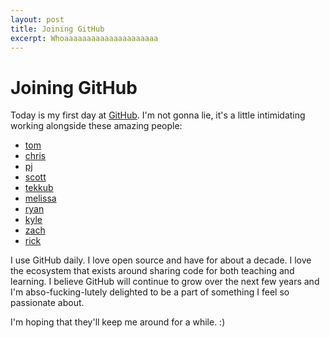```yaml
---
layout: post
title: Joining GitHub
excerpt: Whoaaaaaaaaaaaaaaaaaaaaa
---
```


Joining GitHub
==============

Today is my first day at [GitHub][github].  I'm not gonna lie, it's a little
intimidating working alongside these amazing people:

* [tom][tom]
* [chris][chris]
* [pj][pj]
* [scott][scott]
* [tekkub][tekkub]
* [melissa][melissa]
* [ryan][ryan]
* [kyle][kyle]
* [zach][zach]
* [rick][rick]

I use GitHub daily.  I love open source and have for about a decade.  I love
the ecosystem that exists around sharing code for both teaching and learning.
I believe GitHub will continue to grow over the next few years and I'm
abso-fucking-lutely delighted to be a part of something I feel so passionate
about.

I'm hoping that they'll keep me around for a while. :)

[github]: http://github.com
[pj]: http://pjhyett.com
[tom]: http://tom.preston-werner.com
[chris]: http://ozmm.org
[tekkub]: http://tekkub.net
[melissa]: http://luckiestmonkey.com
[ryan]: http://tomayko.com/about
[kyle]: http://warpspire.com
[zach]: http://zachholman.com
[rick]: http://techno-weenie.net
[joe]: http://tumbljack.com
[scott]: http://schacon.github.com/
